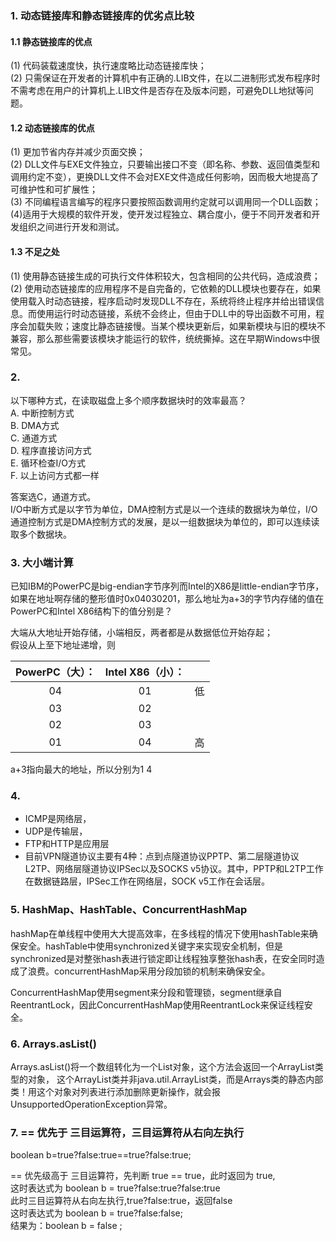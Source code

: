 ### 1. 动态链接库和静态链接库的优劣点比较
#### 1.1 静态链接库的优点  
 (1) 代码装载速度快，执行速度略比动态链接库快；  
 (2) 只需保证在开发者的计算机中有正确的.LIB文件，在以二进制形式发布程序时不需考虑在用户的计算机上.LIB文件是否存在及版本问题，可避免DLL地狱等问题。  
#### 1.2 动态链接库的优点  
 (1) 更加节省内存并减少页面交换；  
 (2) DLL文件与EXE文件独立，只要输出接口不变（即名称、参数、返回值类型和调用约定不变），更换DLL文件不会对EXE文件造成任何影响，因而极大地提高了可维护性和可扩展性；   
 (3) 不同编程语言编写的程序只要按照函数调用约定就可以调用同一个DLL函数；  
 (4)适用于大规模的软件开发，使开发过程独立、耦合度小，便于不同开发者和开发组织之间进行开发和测试。  
#### 1.3 不足之处 
 (1) 使用静态链接生成的可执行文件体积较大，包含相同的公共代码，造成浪费；  
 (2) 使用动态链接库的应用程序不是自完备的，它依赖的DLL模块也要存在，如果使用载入时动态链接，程序启动时发现DLL不存在，系统将终止程序并给出错误信息。而使用运行时动态链接，系统不会终止，但由于DLL中的导出函数不可用，程序会加载失败；速度比静态链接慢。当某个模块更新后，如果新模块与旧的模块不兼容，那么那些需要该模块才能运行的软件，统统撕掉。这在早期Windows中很常见。

### 2.
以下哪种方式，在读取磁盘上多个顺序数据块时的效率最高？  
A.	中断控制方式  
B.	DMA方式  
C.	通道方式  
D.	程序直接访问方式  
E.	循环检查I/O方式  
F.	以上访问方式都一样  

答案选C，通道方式。  
I/O中断方式是以字节为单位，DMA控制方式是以一个连续的数据块为单位，I/O通道控制方式是DMA控制方式的发展，是以一组数据块为单位的，即可以连续读取多个数据块。   

### 3. 大小端计算
已知IBM的PowerPC是big-endian字节序列而Intel的X86是little-endian字节序，如果在地址啊存储的整形值时0x04030201，那么地址为a+3的字节内存储的值在PowerPC和Intel X86结构下的值分别是？

大端从大地址开始存储，小端相反，两者都是从数据低位开始存起；  
假设从上至下地址递增，则  

| PowerPC（大）： | Intel X86（小）：|       |
| :------------: | :-------------: | :---: |
|04              | 01              | 低    |
|03              | 02              |       |
|02              | 03              |       |  
|01              | 04              | 高    |
a+3指向最大的地址，所以分别为1 4

### 4.
* ICMP是网络层，  
* UDP是传输层，  
* FTP和HTTP是应用层   
* 目前VPN隧道协议主要有4种：点到点隧道协议PPTP、第二层隧道协议L2TP、网络层隧道协议IPSec以及SOCKS v5协议。其中，PPTP和L2TP工作在数据链路层，IPSec工作在网络层，SOCK v5工作在会话层。

### 5. HashMap、HashTable、ConcurrentHashMap
hashMap在单线程中使用大大提高效率，在多线程的情况下使用hashTable来确保安全。hashTable中使用synchronized关键字来实现安全机制，但是synchronized是对整张hash表进行锁定即让线程独享整张hash表，在安全同时造成了浪费。concurrentHashMap采用分段加锁的机制来确保安全。

ConcurrentHashMap使用segment来分段和管理锁，segment继承自ReentrantLock，因此ConcurrentHashMap使用ReentrantLock来保证线程安全。

### 6. Arrays.asList()
Arrays.asList()将一个数组转化为一个List对象，这个方法会返回一个ArrayList类型的对象， 这个ArrayList类并非java.util.ArrayList类，而是Arrays类的静态内部类！用这个对象对列表进行添加删除更新操作，就会报UnsupportedOperationException异常。

### 7. == 优先于 三目运算符，三目运算符从右向左执行
boolean b=true?false:true==true?false:true;

==  优先级高于 三目运算符，先判断   true == true，此时返回为  true,  
这时表达式为   boolean b = true?false:true?false:true  
此时三目运算符从右向左执行,true?false:true，返回false  
这时表达式为  boolean b = true?false:false;  
结果为：boolean b = false ;  

